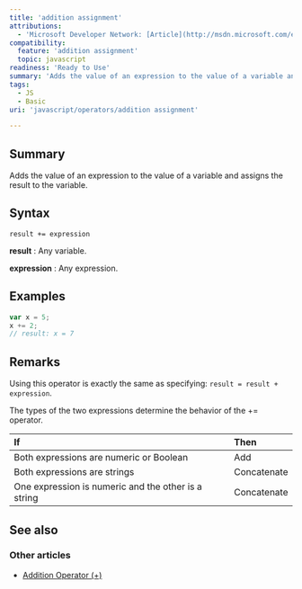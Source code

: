 ```yaml
---
title: 'addition assignment'
attributions:
  - 'Microsoft Developer Network: [Article](http://msdn.microsoft.com/en-us/library/ie/w2xk8y0c(v=vs.94).aspx)'
compatibility:
  feature: 'addition assignment'
  topic: javascript
readiness: 'Ready to Use'
summary: 'Adds the value of an expression to the value of a variable and assigns the result to the variable.'
tags:
  - JS
  - Basic
uri: 'javascript/operators/addition assignment'

---
```

## Summary

Adds the value of an expression to the value of a variable and assigns the result to the variable.

## Syntax

    result += expression

**result**
:   Any variable.

**expression**
:   Any expression.

## Examples

``` js
var x = 5;
x += 2;
// result: x = 7
```

## Remarks

Using this operator is exactly the same as specifying: `result = result + expression`.

The types of the two expressions determine the behavior of the += operator.

|If|Then|
|:--|:---|
|Both expressions are numeric or Boolean|Add|
|Both expressions are strings|Concatenate|
|One expression is numeric and the other is a string|Concatenate|

## See also

### Other articles

-   [Addition Operator (+)](/javascript/operators/addition)

